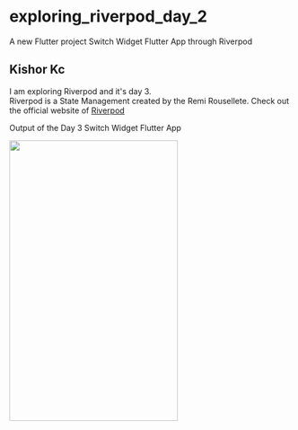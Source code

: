 # exploring_riverpod_day_2

A new Flutter project Switch Widget Flutter App through Riverpod

## Kishor Kc

I am exploring Riverpod and it's day 3.<br>
Riverpod is a State Management created by the Remi Rousellete.
Check out the official website of [Riverpod](https://riverpod.dev/)

Output of the Day 3 Switch Widget Flutter App<br>
<p>
<img src="https://user-images.githubusercontent.com/73419211/120226386-d3c09b00-c266-11eb-910b-4516e49d5ef5.jpg" height="500" width="300">
</p>


